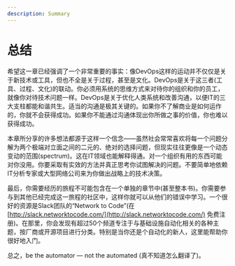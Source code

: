 ```yaml
---
description: Summary
---
```


# 总结

希望这一章已经强调了一个非常重要的事实：像DevOps这样的运动并不仅仅是关于新技术或工具，但也不全是关于过程，甚至是文化。DevOps是关于这三者\(工具、过程、文化\)的联动。你必须用系统的思维方式来对待你的组织和你的员工，就像你对待技术问题一样。DevOps是关于优化人类系统和改善沟通，以便IT的三大支柱都能和谐共生。适当的沟通是极其关键的。如果你不了解商业是如何运作的，你就不会获得成功。如果你不能通过沟通体现出你所做之事的价值，你也难以获得成功。

本章所分享的许多想法都源于这样一个信念——虽然社会常常喜欢将每一个问题分解为两个极端对立面之间的二元的、绝对的选择问题，但现实往往更像是一个动态变动的范围\(spectrum\)。这在IT领域也能解释得通。对一个组织有用的东西可能对你没用。你要采取有实效的方法并真正思考你试图解决的问题。不要简单地依赖IT分析专家或大型网络公司来为你做出战略上的技术决策。

最后，你需要经历的旅程不可能包含在一个单独的章节中\(甚至整本书\)。你需要参与到其他已经完成这一旅程的社区中，这样你就可以从他们的错误中学习。一个很好的资源是Slack团队的“Network to Code”\(在[http://slack.networktocode.com/](http://slack.networktocode.com/) 免费注册\)。在那里，你会发现有超过50个频道专注于与基础设施自动化相关的各种主题，按厂商或开源项目进行分类。特别是当你还是个自动化的新人，这里能帮助你很好地入门。

总之，be the automator — not the automated \(真不知道怎么翻译了\)。


